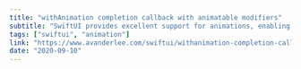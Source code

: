 ```yaml
---
title: "withAnimation completion callback with animatable modifiers"
subtitle: "SwiftUI provides excellent support for animations, enabling us to implement simple animations using its withAnimation view modifier. In this post, Antoine Van Der Lee shows us how to create a custom animatable modifier which triggers a completion callback once the animation completes."
tags: ["swiftui", "animation"]
link: "https://www.avanderlee.com/swiftui/withanimation-completion-callback/"
date: "2020-09-10"
---
```

